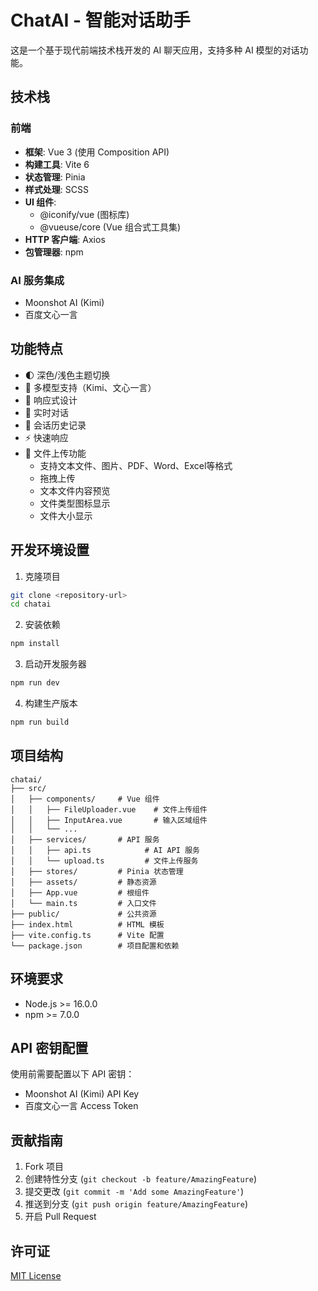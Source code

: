 # ChatAI - 智能对话助手

这是一个基于现代前端技术栈开发的 AI 聊天应用，支持多种 AI 模型的对话功能。

## 技术栈

### 前端
- **框架**: Vue 3 (使用 Composition API)
- **构建工具**: Vite 6
- **状态管理**: Pinia
- **样式处理**: SCSS
- **UI 组件**:
  - @iconify/vue (图标库)
  - @vueuse/core (Vue 组合式工具集)
- **HTTP 客户端**: Axios
- **包管理器**: npm

### AI 服务集成
- Moonshot AI (Kimi)
- 百度文心一言

## 功能特点

- 🌓 深色/浅色主题切换
- 💬 多模型支持（Kimi、文心一言）
- 📱 响应式设计
- 🔄 实时对话
- 💾 会话历史记录
- ⚡ 快速响应
- 📎 文件上传功能
  - 支持文本文件、图片、PDF、Word、Excel等格式
  - 拖拽上传
  - 文本文件内容预览
  - 文件类型图标显示
  - 文件大小显示

## 开发环境设置

1. 克隆项目
```bash
git clone <repository-url>
cd chatai
```

2. 安装依赖
```bash
npm install
```

3. 启动开发服务器
```bash
npm run dev
```

4. 构建生产版本
```bash
npm run build
```

## 项目结构

```
chatai/
├── src/
│   ├── components/     # Vue 组件
│   │   ├── FileUploader.vue    # 文件上传组件
│   │   ├── InputArea.vue       # 输入区域组件
│   │   └── ...
│   ├── services/       # API 服务
│   │   ├── api.ts            # AI API 服务
│   │   └── upload.ts         # 文件上传服务
│   ├── stores/         # Pinia 状态管理
│   ├── assets/         # 静态资源
│   ├── App.vue         # 根组件
│   └── main.ts         # 入口文件
├── public/             # 公共资源
├── index.html          # HTML 模板
├── vite.config.ts      # Vite 配置
└── package.json        # 项目配置和依赖
```

## 环境要求

- Node.js >= 16.0.0
- npm >= 7.0.0

## API 密钥配置

使用前需要配置以下 API 密钥：

- Moonshot AI (Kimi) API Key
- 百度文心一言 Access Token

## 贡献指南

1. Fork 项目
2. 创建特性分支 (`git checkout -b feature/AmazingFeature`)
3. 提交更改 (`git commit -m 'Add some AmazingFeature'`)
4. 推送到分支 (`git push origin feature/AmazingFeature`)
5. 开启 Pull Request

## 许可证

[MIT License](LICENSE)
